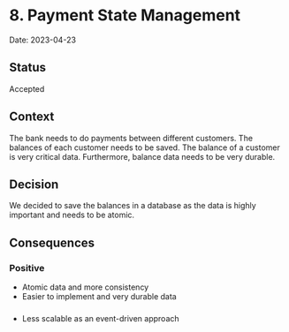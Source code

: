 # 8. Payment State Management

Date: 2023-04-23

## Status

Accepted

## Context

The bank needs to do payments between different customers. The balances of each customer needs to be saved.
The balance of a customer is very critical data. Furthermore, balance data needs to be very durable.

## Decision

We decided to save the balances in a database as the data is highly important and needs to be atomic.

## Consequences

### Positive
- Atomic data and more consistency
- Easier to implement and very durable data

###
- Less scalable as an event-driven approach
